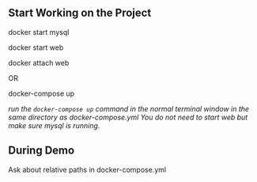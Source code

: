 ## Start Working on the Project

docker start mysql

docker start web

docker attach web

OR

docker-compose up

*run the `docker-compose up` command in the normal terminal window in the same directory as docker-compose.yml You do not need to start web but make sure mysql is running.*


## During Demo

Ask about relative paths in docker-compose.yml
